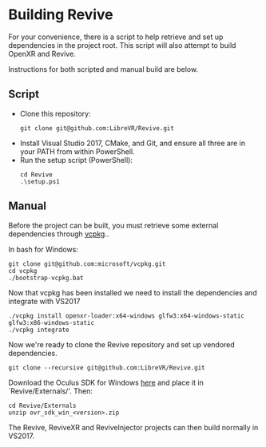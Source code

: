 # Building Revive

For your convenience, there is a script to help retrieve and set up
dependencies in the project root. This script will also attempt to build OpenXR
and Revive.

Instructions for both scripted and manual build are below.

## Script

- Clone this repository:
  ```
  git clone git@github.com:LibreVR/Revive.git
  ```
- Install Visual Studio 2017, CMake, and Git, and ensure all three are in your PATH from within PowerShell.
- Run the setup script (PowerShell):
  ```
  cd Revive
  .\setup.ps1
  ```

## Manual

Before the project can be built, you must retrieve some external dependencies through [vcpkg](https://docs.microsoft.com/en-us/cpp/build/vcpkg)..

In bash for Windows:

```
git clone git@github.com:microsoft/vcpkg.git
cd vcpkg
./bootstrap-vcpkg.bat
```

Now that vcpkg has been installed we need to install the dependencies and integrate with VS2017

```
./vcpkg install openxr-loader:x64-windows glfw3:x64-windows-static glfw3:x86-windows-static
./vcpkg integrate
```

Now we're ready to clone the Revive repository and set up vendored dependencies.

```
git clone --recursive git@github.com:LibreVR/Revive.git
```

Download the Oculus SDK for Windows
[here](https://developer.oculus.com/downloads/package/oculus-sdk-for-windows/)
and place it in `Revive/Externals/'. Then:

```
cd Revive/Externals
unzip ovr_sdk_win_<version>.zip
```

The Revive, ReviveXR and ReviveInjector projects can then build normally in VS2017.
